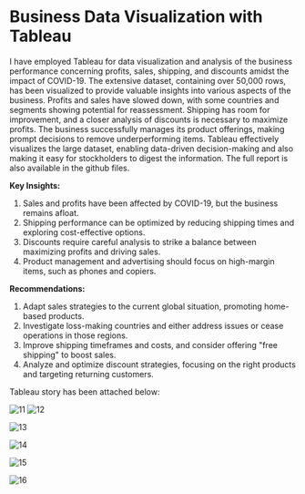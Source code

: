 # Business Data Visualization with Tableau

I have employed Tableau for data visualization and analysis of the business performance concerning profits, sales, shipping, and discounts amidst the impact of COVID-19. The extensive dataset, containing over 50,000 rows, has been visualized to provide valuable insights into various aspects of the business. Profits and sales have slowed down, with some countries and segments showing potential for reassessment. Shipping has room for improvement, and a closer analysis of discounts is necessary to maximize profits. The business successfully manages its product offerings, making prompt decisions to remove underperforming items. Tableau effectively visualizes the large dataset, enabling data-driven decision-making and also making it easy for stockholders to digest the information. The full report is also available in the github files.

**Key Insights:**

1. Sales and profits have been affected by COVID-19, but the business remains afloat.
2. Shipping performance can be optimized by reducing shipping times and exploring cost-effective options.
3. Discounts require careful analysis to strike a balance between maximizing profits and driving sales.
4. Product management and advertising should focus on high-margin items, such as phones and copiers.

**Recommendations:**

1. Adapt sales strategies to the current global situation, promoting home-based products.
2. Investigate loss-making countries and either address issues or cease operations in those regions.
3. Improve shipping timeframes and costs, and consider offering "free shipping" to boost sales.
4. Analyze and optimize discount strategies, focusing on the right products and targeting returning customers.

Tableau story has been attached below:

![11](https://user-images.githubusercontent.com/130780065/237020035-5c28b486-b6ee-48cb-931c-668d99b32f26.JPG)
![12](https://user-images.githubusercontent.com/130780065/237020052-c241e59b-5bcc-4ff1-aa19-175f71ad5ee1.JPG)

![13](https://user-images.githubusercontent.com/130780065/237020057-89466ed8-348c-4c4b-b8a1-d107e0c8adfd.JPG)

![14](https://user-images.githubusercontent.com/130780065/237020063-30293591-8e7a-4ca5-b206-b76a65a5f0f5.JPG)

![15](https://user-images.githubusercontent.com/130780065/237020069-a9f9f06d-17b9-44c1-9b3e-1423fabaaf09.JPG)

![16](https://user-images.githubusercontent.com/130780065/237020072-0f719f62-a015-4efd-8c1e-b4645b55e6b6.JPG)
